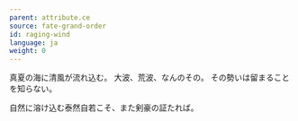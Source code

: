 ```yaml
---
parent: attribute.ce
source: fate-grand-order
id: raging-wind
language: ja
weight: 0
---
```


真夏の海に清風が流れ込む。
大波、荒波、なんのその。
その勢いは留まることを知らない。

自然に溶け込む泰然自若こそ、また剣豪の証たれば。

